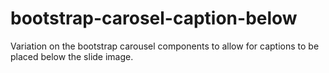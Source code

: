 bootstrap-carosel-caption-below
===============================

Variation on the bootstrap carousel components to allow for captions to be placed below the slide image.
